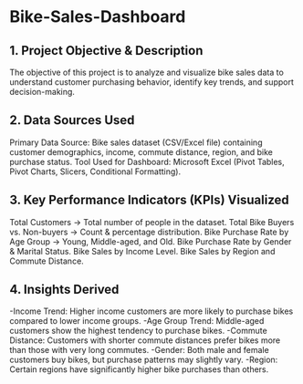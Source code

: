 # Bike-Sales-Dashboard
## 1. Project Objective & Description
The objective of this project is to analyze and visualize bike sales data to understand customer purchasing behavior, identify key trends, and support decision-making.
## 2. Data Sources Used
Primary Data Source: Bike sales dataset (CSV/Excel file) containing customer demographics, income, commute distance, region, and bike purchase status.
Tool Used for Dashboard: Microsoft Excel (Pivot Tables, Pivot Charts, Slicers, Conditional Formatting).
## 3. Key Performance Indicators (KPIs) Visualized
Total Customers → Total number of people in the dataset.
Total Bike Buyers vs. Non-buyers → Count & percentage distribution.
Bike Purchase Rate by Age Group → Young, Middle-aged, and Old.
Bike Purchase Rate by Gender & Marital Status.
Bike Sales by Income Level.
Bike Sales by Region and Commute Distance.
## 4. Insights Derived
-Income Trend: Higher income customers are more likely to purchase bikes compared to lower income groups.
-Age Group Trend: Middle-aged customers show the highest tendency to purchase bikes.
-Commute Distance: Customers with shorter commute distances prefer bikes more than those with very long commutes.
-Gender: Both male and female customers buy bikes, but purchase patterns may slightly vary.
-Region: Certain regions have significantly higher bike purchases than others.

